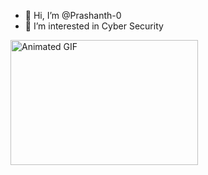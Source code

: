 - 👋 Hi, I’m @Prashanth-0
- 👀 I’m interested in Cyber Security

<img src="https://giphy.com/gifs/SandiaLabs-cyber-security-cybersecurity-RDZo7znAdn2u7sAcWH)" alt="Animated GIF" width="300" height="200">
